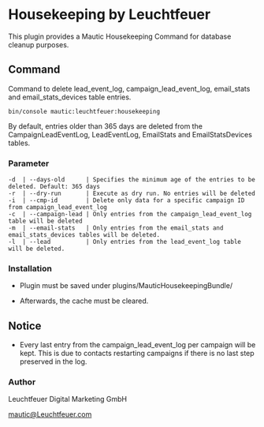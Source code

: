 # Housekeeping by Leuchtfeuer
This plugin provides a Mautic Housekeeping Command for database cleanup purposes.

## Command

Command to delete lead_event_log, campaign_lead_event_log, email_stats and email_stats_devices table entries. 

```
bin/console mautic:leuchtfeuer:housekeeping
```
By default, entries older than 365 days are deleted from the CampaignLeadEventLog, LeadEventLog, EmailStats and EmailStatsDevices tables.
### Parameter
```
-d  | --days-old      | Specifies the minimum age of the entries to be deleted. Default: 365 days
-r  | --dry-run       | Execute as dry run. No entries will be deleted
-i  | --cmp-id        | Delete only data for a specific campaign ID from campaign_lead_event_log
-c  | --campaign-lead | Only entries from the campaign_lead_event_log table will be deleted
-m  | --email-stats   | Only entries from the email_stats and email_stats_devices tables will be deleted.
-l  | --lead          | Only entries from the lead_event_log table will be deleted.
```


### Installation
- Plugin must be saved under plugins/MauticHousekeepingBundle/ 

- Afterwards, the cache must be cleared.


## Notice
- Every last entry from the campaign_lead_event_log per campaign will be kept. This is due to contacts restarting campaigns if there is no last step preserved in the log. 

### Author
Leuchtfeuer Digital Marketing GmbH

mautic@Leuchtfeuer.com